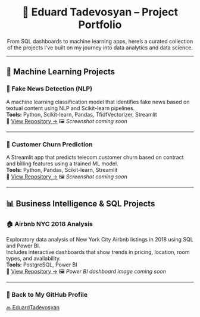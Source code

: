 <h1 align="center">📂 Eduard Tadevosyan – Project Portfolio</h1>

<p align="center">
From SQL dashboards to machine learning apps, here’s a curated collection of the projects I’ve built on my journey into data analytics and data science.
</p>

---

## 🧠 Machine Learning Projects

### 📰 Fake News Detection (NLP)
A machine learning classification model that identifies fake news based on textual content using NLP and Scikit-learn pipelines.  
**Tools:** Python, Scikit-learn, Pandas, TfidfVectorizer, Streamlit  
📂 [View Repository →](https://github.com/EduardTadevosyan/FakeNews)
🖼️ _Screenshot coming soon_

---

### 🔁 Customer Churn Prediction
A Streamlit app that predicts telecom customer churn based on contract and billing features using a trained ML model.  
**Tools:** Python, Pandas, Scikit-learn, Streamlit  
📂 [View Repository →](https://github.com/EduardTadevosyan/churn_model)
🖼️ _Screenshot coming soon_

---

## 📊 Business Intelligence & SQL Projects

### 🏠 Airbnb NYC 2018 Analysis
Exploratory data analysis of New York City Airbnb listings in 2018 using SQL and Power BI.  
Includes interactive dashboards that show trends in pricing, location, room types, and availability.  
**Tools:** PostgreSQL, Power BI  
📂 [View Repository →](https://github.com/EduardTadevosyan/NYC_AirBnB)
🖼️ _Power BI dashboard image coming soon_

---

### 📎 Back to My GitHub Profile
[🔙 EduardTadevosyan](https://github.com/EduardTadevosyan)

